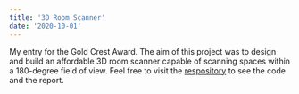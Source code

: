```yaml
---
title: '3D Room Scanner'
date: '2020-10-01'
---
```


My entry for the Gold Crest Award. The aim of this project was to design and build an affordable 3D room scanner capable of scanning spaces within a 180-degree field of view. Feel free to visit the [respository](https://github.com/JamieHol-ai/3D-Room-Scanner/blob/main/) to see the code and the report.